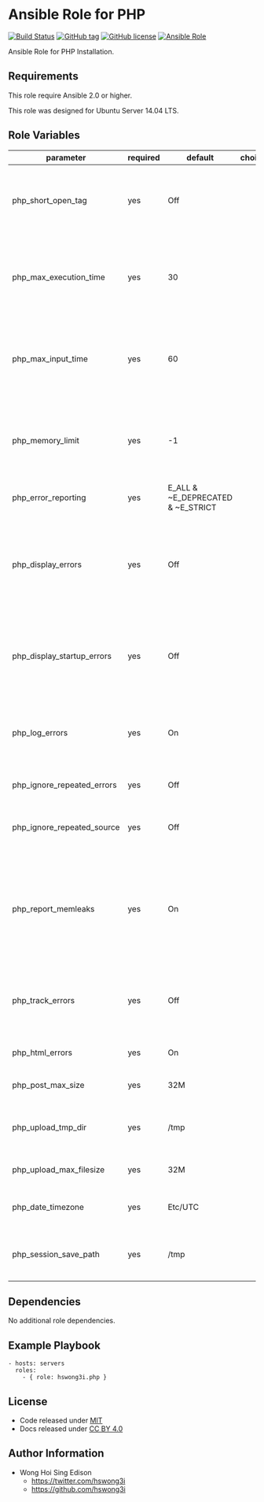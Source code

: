 Ansible Role for PHP
====================

[![Build Status](https://travis-ci.org/pantarei/ansible-role-php.svg?branch=master)](https://travis-ci.org/pantarei/ansible-role-php)
[![GitHub tag](https://img.shields.io/github/tag/pantarei/ansible-role-php.svg)](https://github.com/pantarei/ansible-role-php)
[![GitHub license](https://img.shields.io/github/license/pantarei/ansible-role-php.svg)](https://github.com/pantarei/ansible-role-php/blob/master/LICENSE)
[![Ansible Role](https://img.shields.io/ansible/role/6354.svg)](https://galaxy.ansible.com/detail#/role/6354)

Ansible Role for PHP Installation.

Requirements
------------

This role require Ansible 2.0 or higher.

This role was designed for Ubuntu Server 14.04 LTS.

Role Variables
--------------

<table>
<colgroup>
<col width="20%" />
<col width="20%" />
<col width="20%" />
<col width="20%" />
<col width="20%" />
</colgroup>
<thead>
<tr class="header">
<th>parameter</th>
<th>required</th>
<th>default</th>
<th>choices</th>
<th>comments</th>
</tr>
</thead>
<tbody>
<tr class="odd">
<td>php_short_open_tag</td>
<td>yes</td>
<td>Off</td>
<td></td>
<td>Tells PHP whether the short form (&lt;? ?&gt;) of PHP's open tag should be allowed.</td>
</tr>
<tr class="even">
<td>php_max_execution_time</td>
<td>yes</td>
<td>30</td>
<td></td>
<td>This sets the maximum time in seconds a script is allowed to run before it is terminated by the parser.</td>
</tr>
<tr class="odd">
<td>php_max_input_time</td>
<td>yes</td>
<td>60</td>
<td></td>
<td>This sets the maximum time in seconds a script is allowed to parse input data, like POST and GET.</td>
</tr>
<tr class="even">
<td>php_memory_limit</td>
<td>yes</td>
<td>-1</td>
<td></td>
<td>This sets the maximum amount of memory in bytes that a script is allowed to allocate.</td>
</tr>
<tr class="odd">
<td>php_error_reporting</td>
<td>yes</td>
<td>E_ALL &amp; ~E_DEPRECATED &amp; ~E_STRICT</td>
<td></td>
<td>Set the error reporting level.</td>
</tr>
<tr class="even">
<td>php_display_errors</td>
<td>yes</td>
<td>Off</td>
<td></td>
<td>This determines whether errors should be printed to the screen as part of the output or if they should be hidden from the user.</td>
</tr>
<tr class="odd">
<td>php_display_startup_errors</td>
<td>yes</td>
<td>Off</td>
<td></td>
<td>Even when display_errors is on, errors that occur during PHP's startup sequence are not displayed.</td>
</tr>
<tr class="even">
<td>php_log_errors</td>
<td>yes</td>
<td>On</td>
<td></td>
<td>Tells whether script error messages should be logged to the server's error log or error_log.</td>
</tr>
<tr class="odd">
<td>php_ignore_repeated_errors</td>
<td>yes</td>
<td>Off</td>
<td></td>
<td>Do not log repeated messages.</td>
</tr>
<tr class="even">
<td>php_ignore_repeated_source</td>
<td>yes</td>
<td>Off</td>
<td></td>
<td>Ignore source of message when ignoring repeated messages.</td>
</tr>
<tr class="odd">
<td>php_report_memleaks</td>
<td>yes</td>
<td>On</td>
<td></td>
<td>If this parameter is set to On (the default), this parameter will show a report of memory leaks detected by the Zend memory manager.</td>
</tr>
<tr class="even">
<td>php_track_errors</td>
<td>yes</td>
<td>Off</td>
<td></td>
<td>If enabled, the last error message will always be present in the variable $php_errormsg.</td>
</tr>
<tr class="odd">
<td>php_html_errors</td>
<td>yes</td>
<td>On</td>
<td></td>
<td>Turn off HTML tags in error messages.</td>
</tr>
<tr class="even">
<td>php_post_max_size</td>
<td>yes</td>
<td>32M</td>
<td></td>
<td>Sets max size of post data allowed.</td>
</tr>
<tr class="odd">
<td>php_upload_tmp_dir</td>
<td>yes</td>
<td>/tmp</td>
<td></td>
<td>The temporary directory used for storing files when doing file upload.</td>
</tr>
<tr class="even">
<td>php_upload_max_filesize</td>
<td>yes</td>
<td>32M</td>
<td></td>
<td>The maximum size of an uploaded file.</td>
</tr>
<tr class="odd">
<td>php_date_timezone</td>
<td>yes</td>
<td>Etc/UTC</td>
<td></td>
<td>The default timezone used by all date/time functions.</td>
</tr>
<tr class="even">
<td>php_session_save_path</td>
<td>yes</td>
<td>/tmp</td>
<td></td>
<td>Defines the argument which is passed to the save handler.</td>
</tr>
</tbody>
</table>

Dependencies
------------

No additional role dependencies.

Example Playbook
----------------

    - hosts: servers
      roles:
        - { role: hswong3i.php }

License
-------

-   Code released under [MIT](https://github.com/pantarei/ansible-role-php/blob/master/LICENSE)
-   Docs released under [CC BY 4.0](http://creativecommons.org/licenses/by/4.0/)

Author Information
------------------

-   Wong Hoi Sing Edison
    -   <a href="https://twitter.com/hswong3i" class="uri" class="uri">https://twitter.com/hswong3i</a>
    -   <a href="https://github.com/hswong3i" class="uri" class="uri">https://github.com/hswong3i</a>

